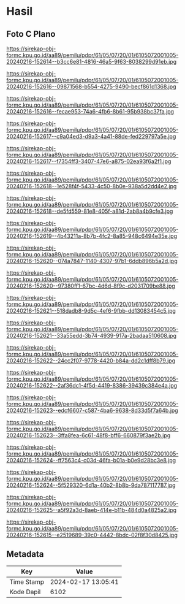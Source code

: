 # Hasil

## Foto C Plano

https://sirekap-obj-formc.kpu.go.id/aa89/pemilu/pdpr/61/05/07/20/01/6105072001005-20240216-152614--b3cc6e81-4816-46a5-9f63-8038299d91eb.jpg

https://sirekap-obj-formc.kpu.go.id/aa89/pemilu/pdpr/61/05/07/20/01/6105072001005-20240216-152616--09871568-b554-4275-9490-becf861d1368.jpg

https://sirekap-obj-formc.kpu.go.id/aa89/pemilu/pdpr/61/05/07/20/01/6105072001005-20240216-152616--fecae953-74a6-4fb6-8b61-95b938bc37fa.jpg

https://sirekap-obj-formc.kpu.go.id/aa89/pemilu/pdpr/61/05/07/20/01/6105072001005-20240216-152617--c9a04ed3-d9a3-4a41-88de-fed229797a5e.jpg

https://sirekap-obj-formc.kpu.go.id/aa89/pemilu/pdpr/61/05/07/20/01/6105072001005-20240216-152617--f7354ff3-3407-47e6-a875-02ea93f6a2f1.jpg

https://sirekap-obj-formc.kpu.go.id/aa89/pemilu/pdpr/61/05/07/20/01/6105072001005-20240216-152618--1e528f4f-5433-4c50-8b0e-938a5d2dd4e2.jpg

https://sirekap-obj-formc.kpu.go.id/aa89/pemilu/pdpr/61/05/07/20/01/6105072001005-20240216-152618--de5fd559-81e8-405f-a81d-2ab8a4b9cfe3.jpg

https://sirekap-obj-formc.kpu.go.id/aa89/pemilu/pdpr/61/05/07/20/01/6105072001005-20240216-152619--4b43211a-8b7b-4fc2-8a85-948c6494e35e.jpg

https://sirekap-obj-formc.kpu.go.id/aa89/pemilu/pdpr/61/05/07/20/01/6105072001005-20240216-152620--074a7847-1140-4307-97b1-6ddb896b5a2d.jpg

https://sirekap-obj-formc.kpu.go.id/aa89/pemilu/pdpr/61/05/07/20/01/6105072001005-20240216-152620--97380ff1-67bc-4d6d-8f9c-d2031709be88.jpg

https://sirekap-obj-formc.kpu.go.id/aa89/pemilu/pdpr/61/05/07/20/01/6105072001005-20240216-152621--518dadb8-9d5c-4ef6-9fbb-dd13083454c5.jpg

https://sirekap-obj-formc.kpu.go.id/aa89/pemilu/pdpr/61/05/07/20/01/6105072001005-20240216-152621--33a55edd-3b74-4939-917a-2badaa510608.jpg

https://sirekap-obj-formc.kpu.go.id/aa89/pemilu/pdpr/61/05/07/20/01/6105072001005-20240216-152622--24cc2f07-9778-4420-b84a-dd2c1dff8b79.jpg

https://sirekap-obj-formc.kpu.go.id/aa89/pemilu/pdpr/61/05/07/20/01/6105072001005-20240216-152622--2af36dc1-4f5d-4419-8386-39439c384e4a.jpg

https://sirekap-obj-formc.kpu.go.id/aa89/pemilu/pdpr/61/05/07/20/01/6105072001005-20240216-152623--edcf6607-c587-4ba6-9638-8d33d5f7a64b.jpg

https://sirekap-obj-formc.kpu.go.id/aa89/pemilu/pdpr/61/05/07/20/01/6105072001005-20240216-152623--3ffa8fea-6c61-48f8-bff6-660879f3ae2b.jpg

https://sirekap-obj-formc.kpu.go.id/aa89/pemilu/pdpr/61/05/07/20/01/6105072001005-20240216-152624--ff7563c4-c03d-46fa-b01a-b0e9d28bc3e8.jpg

https://sirekap-obj-formc.kpu.go.id/aa89/pemilu/pdpr/61/05/07/20/01/6105072001005-20240216-152624--5f529320-6d1a-40b2-8b8b-9da787117787.jpg

https://sirekap-obj-formc.kpu.go.id/aa89/pemilu/pdpr/61/05/07/20/01/6105072001005-20240216-152625--a5f92a3d-8aeb-414e-b11b-484d0a4825a2.jpg

https://sirekap-obj-formc.kpu.go.id/aa89/pemilu/pdpr/61/05/07/20/01/6105072001005-20240216-152615--e2519689-39c0-4442-8bdc-02f8f30d8425.jpg


## Metadata

| Key        | Value               |
| ---------- | ------------------- |
| Time Stamp | 2024-02-17 13:05:41 |
| Kode Dapil | 6102                |



